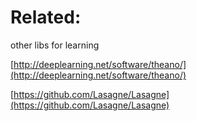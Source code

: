 # Related:

other libs for learning

[http://deeplearning.net/software/theano/](http://deeplearning.net/software/theano/)

[https://github.com/Lasagne/Lasagne](https://github.com/Lasagne/Lasagne)

